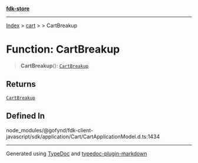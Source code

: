 [**fdk-store**](../../../README.md)
***

[Index](../../../API.md) > [cart](../../README.md) > [<internal>](../README.md) > CartBreakup

# Function: CartBreakup

> **CartBreakup**(): [`CartBreakup`](../type-aliases/type-alias.CartBreakup.md)

## Returns

[`CartBreakup`](../type-aliases/type-alias.CartBreakup.md)

## Defined In

node\_modules/@gofynd/fdk-client-javascript/sdk/application/Cart/CartApplicationModel.d.ts:1434

***
Generated using [TypeDoc](https://typedoc.org/) and [typedoc-plugin-markdown](https://www.npmjs.com/package/typedoc-plugin-markdown)
